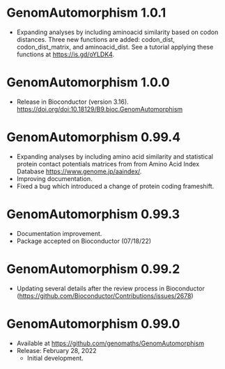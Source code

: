 # GenomAutomorphism 1.0.1

* Expanding analyses by including aminoacid similarity based on codon
  distances. Three new functions are added: codon_dist, codon_dist_matrix,
  and aminoacid_dist. See a tutorial applying these functions at 
  https://is.gd/oYLDK4.

# GenomAutomorphism 1.0.0

* Release in Bioconductor (version 3.16). 
  https://doi.org/doi:10.18129/B9.bioc.GenomAutomorphism

# GenomAutomorphism 0.99.4

* Expanding analyses by including amino acid similarity and statistical 
  protein contact potentials matrices from from Amino Acid Index Database 
  https://www.genome.jp/aaindex/.
* Improving documentation.
* Fixed a bug which introduced a change of protein coding frameshift.

# GenomAutomorphism 0.99.3

* Documentation improvement.      
* Package accepted on Bioconductor (07/18/22)

# GenomAutomorphism 0.99.2

* Updating several details after the review process in 
  Bioconductor (https://github.com/Bioconductor/Contributions/issues/2678)

# GenomAutomorphism 0.99.0

* Available at https://github.com/genomaths/GenomAutomorphism
* Release:
    February 28, 2022
    * Initial development.
